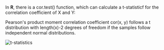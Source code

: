 In **R**, there is a cor.test() function, which can calculate a t-statisticf for the correlation coefficient of X and Y:

Pearson's product moment correlation coefficient cor(x, y) follows a t distribution with length(x)-2 degrees of freedom if the samples follow independent normal distributions.

![t-statistics](https://wikimedia.org/api/rest_v1/media/math/render/svg/e0810a6f2000a63525adbbd2f5e79db1f554057e)
